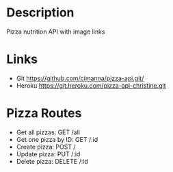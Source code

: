 # Description

Pizza nutrition API with image links

# Links

- Git <https://github.com/cimanna/pizza-api.git/>
- Heroku <https://git.heroku.com/pizza-api-christine.git>

# Pizza Routes

- Get all pizzas: GET /all
- Get one pizza by ID: GET /:id
- Create pizza: POST /
- Update pizza: PUT /:id
- Delete pizza: DELETE /:id
